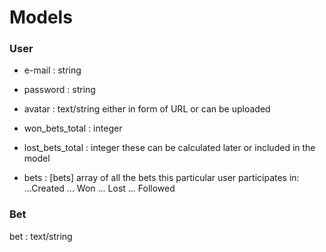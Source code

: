 # Models
### User

+ e-mail : string
+ password : string
+ avatar : text/string
  either in form of URL or can be uploaded

+ won_bets_total : integer
+ lost_bets_total : integer
  these can be calculated later or included in the model

+ bets : [bets]
  array of all the bets this particular user participates in:
...Created
... Won
... Lost
... Followed

### Bet
bet : text/string
